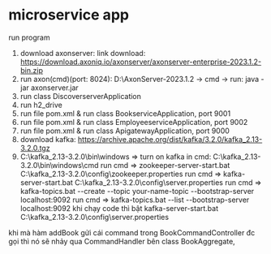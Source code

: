# microservice app
run program
1. download axonserver: link download: https://download.axoniq.io/axonserver/axonserver-enterprise-2023.1.2-bin.zip
2. run axon(cmd)(port: 8024): D:\AxonServer-2023.1.2 -> cmd -> run: java -jar axonserver.jar 
3. run class DiscoverserverApplication
4. run h2_drive
5. run file pom.xml & run class BookserviceApplication, port 9001
6. run file pom.xml & run class EmployeeserviceApplication, port 9002
7. run file pom.xml & run class ApigatewayApplication, port 9000
8. download kafka: https://archive.apache.org/dist/kafka/3.2.0/kafka_2.13-3.2.0.tgz
9. C:\kafka_2.13-3.2.0\bin\windows => turn on kafka in cmd: C:\kafka_2.13-3.2.0\bin\windows\cmd
   run cmd => zookeeper-server-start.bat C:\kafka_2.13-3.2.0\config\zookeeper.properties
   run cmd => kafka-server-start.bat C:\kafka_2.13-3.2.0\config\server.properties
   run cmd => kafka-topics.bat --create --topic your-name-topic --bootstrap-server localhost:9092
   run cmd => kafka-topics.bat --list --bootstrap-server localhost:9092
   khi chạy code thì bật kafka-server-start.bat C:\kafka_2.13-3.2.0\config\server.properties


khi mà hàm addBook gửi cái command trong BookCommandController đc gọi thì nó sẽ nhảy qua CommandHandler bên class BookAggregate,